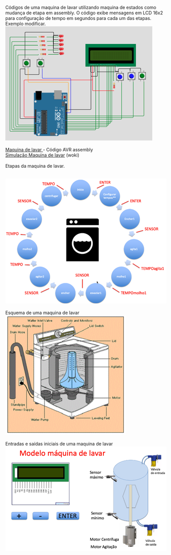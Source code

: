 Códigos de uma maquina de lavar utilizando maquina de estados como mudança de etapa em assembly. 
O código exibe mensagens em LCD 16x2 para configuração de tempo em segundos para cada um das etapas.
Exemplo modificar.
<BR><img src=../imagens/maquinadelavar.png><BR>
<BR> <a href=https://github.com/mchavesferreira/smie/tree/main/exemplo_5_LCD_maquina_lavar/ATmega328P>Maquina de lavar </a> - Código AVR assembly
<br><a href=https://wokwi.com/projects/341106129478091346 target=_blank>Simulação Maquina de lavar</a> (woki)
<BR>
<BR>Etapas da maquina de lavar.
  
 <BR><img src=imagens/etapas_maquina_lavar.png>
 <BR><BR>Esquema de uma maquina de lavar 
  <BR><img src=imagens/maquinalavartradicional.png>
   <BR><BR>Entradas e saídas iniciais de uma maquina de lavar 
  <BR><img src=imagens/esquema_maquina_lavar.png>
  

